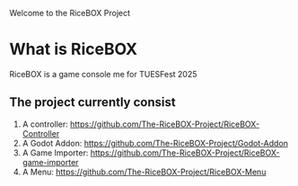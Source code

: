 Welcome to the RiceBOX Project

# What is RiceBOX
RiceBOX is a game console me for TUESFest 2025

## The project currently consist
1. A controller: https://github.com/The-RiceBOX-Project/RiceBOX-Controller
2. A Godot Addon: https://github.com/The-RiceBOX-Project/Godot-Addon
3. A Game Importer: https://github.com/The-RiceBOX-Project/RiceBOX-game-importer
4. A Menu: https://github.com/The-RiceBOX-Project/RiceBOX-Menu
